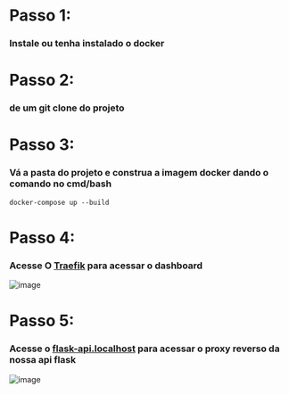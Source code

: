 # Passo 1: 
### Instale ou tenha instalado o docker 

# Passo 2: 
### de um git clone do projeto 

# Passo 3: 
### Vá a pasta do projeto e construa a imagem docker dando o comando no cmd/bash 
``` docker-compose up --build ```

# Passo 4: 
### Acesse O [Traefik](http://localhost:8080/dashboard/#/)  para acessar o dashboard 
![image](https://github.com/user-attachments/assets/e15eb04c-9532-49f8-8e18-d3ca345e6463)


# Passo 5: 
### Acesse o [flask-api.localhost](http://flask-api.localhost/) para acessar o proxy reverso da nossa api flask 
![image](https://github.com/user-attachments/assets/e9f3e62e-53b8-4e7c-846c-6c9b9eff9a81)
